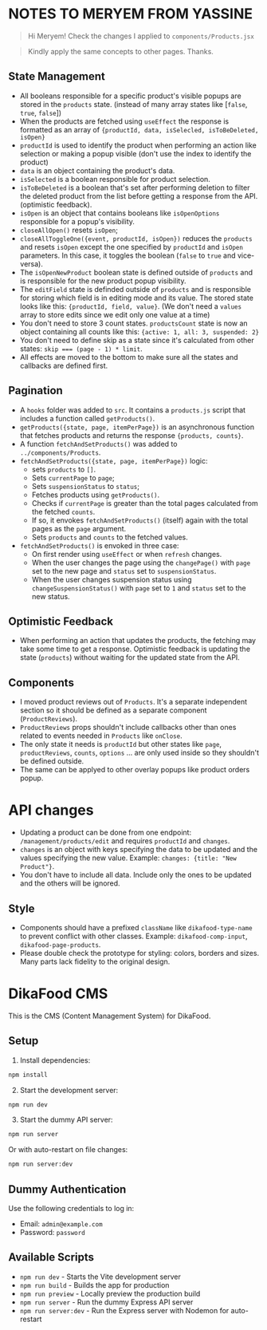 # NOTES TO MERYEM FROM YASSINE

> Hi Meryem! Check the changes I applied to `components/Products.jsx`

> Kindly apply the same concepts to other pages. Thanks.

## State Management

- All booleans responsible for a specific product's visible popups are stored in the `products` state. (instead of many array states like [`false`, `true`, `false`])
- When the products are fetched using `useEffect` the response is formatted as an array of `{productId, data, isSelecled, isToBeDeleted, isOpen}`
- `productId` is used to identify the product when performing an action like selection or making a popup visible (don't use the index to identify the product)
- `data` is an object containing the product's data.
- `isSelected` is a boolean responsible for product selection.
- `isToBeDeleted` is a boolean that's set after performing deletion to filter the deleted product from the list before getting a response from the API. (optimistic feedback).
- `isOpen` is an object that contains booleans like `isOpenOptions` responsible for a popup's visibility.
- `closeAllOpen()` resets `isOpen`;
- `closeAllToggleOne({event, productId, isOpen})` reduces the `products` and resets `isOpen` except the one specified by `productId` and `isOpen` parameters. In this case, it toggles the boolean (`false` to `true` and vice-versa).
- The `isOpenNewProduct` boolean state is defined outside of `products` and is responsible for the new product popup visibility.
- The `editField` state is definded outside of `products` and is responsible for storing which field is in editing mode and its value. The stored state looks like this: `{productId, field, value}`. (We don't need a `values` array to store edits since we edit only one value at a time)
- You don't need to store 3 count states. `productsCount` state is now an object containing all counts like this: `{active: 1, all: 3, suspended: 2}`
- You don't need to define skip as a state since it's calculated from other states: `skip === (page - 1) * limit`.
- All effects are moved to the bottom to make sure all the states and callbacks are defined first.

## Pagination

- A `hooks` folder was added to `src`. It contains a `products.js` script that includes a function called `getProducts()`.
- `getProducts({state, page, itemPerPage})` is an asynchronous function that fetches products and returns the response `{products, counts}`.
- A function `fetchAndSetProducts()` was added to `../components/Products`.
- `fetchAndSetProducts({state, page, itemPerPage})` logic:
  - sets `products` to `[]`.
  - Sets `currentPage` to `page`;
  - Sets `suspensionStatus` to `status`;
  - Fetches products using `getProducts()`.
  - Checks if `currentPage` is greater than the total pages calculated from the fetched `counts`.
  - If so, it envokes `fetchAndSetProducts()` (itself) again with the total pages as the `page` argument.
  - Sets `products` and `counts` to the fetched values.
- `fetchAndSetProducts()` is envoked in three case:
  - On first render using `useEffect` or when `refresh` changes.
  - When the user changes the page using the `changePage()` with `page` set to the new page and `status` set to `suspensionStatus`.
  - When the user changes suspension status using `changeSuspensionStatus()` with `page` set to `1` and `status` set to the new status.

## Optimistic Feedback

- When performing an action that updates the products, the fetching may take some time to get a response. Optimistic feedback is updating the state (`products`) without waiting for the updated state from the API.

## Components

- I moved product reviews out of `Products`. It's a separate independent section so it should be defined as a separate component (`ProductReviews`).
- `ProductReviews` props shouldn't include callbacks other than ones related to events needed in `Products` like `onClose`.
- The only state it needs is `productId` but other states like `page`, `productReviews`, `counts`, `options` ... are only used inside so they shouldn't be defined outside.
- The same can be applyed to other overlay popups like product orders popup.

# API changes

- Updating a product can be done from one endpoint: `/management/products/edit` and requires `productId` and `changes`.
- `changes` is an object with keys specifying the data to be updated and the values specifying the new value. Example: `changes: {title: "New Product"}`.
- You don't have to include all data. Include only the ones to be updated and the others will be ignored.

## Style

- Components should have a prefixed `className` like `dikafood-type-name` to prevent conflict with other classes. Example: `dikafood-comp-input`, `dikafood-page-products`.
- Please double check the prototype for styling: colors, borders and sizes. Many parts lack fidelity to the original design.

# DikaFood CMS

This is the CMS (Content Management System) for DikaFood.

## Setup

1. Install dependencies:
```bash
npm install
```

2. Start the development server:
```bash
npm run dev
```

3. Start the dummy API server:
```bash
npm run server
```
Or with auto-restart on file changes:
```bash
npm run server:dev
```

## Dummy Authentication

Use the following credentials to log in:

- Email: `admin@example.com`
- Password: `password`

## Available Scripts

- `npm run dev` - Starts the Vite development server
- `npm run build` - Builds the app for production
- `npm run preview` - Locally preview the production build
- `npm run server` - Run the dummy Express API server
- `npm run server:dev` - Run the Express server with Nodemon for auto-restart
